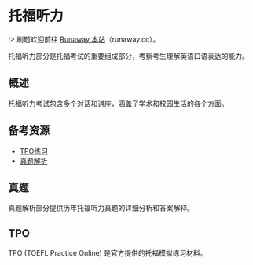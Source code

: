 # 托福听力
!> 刷题欢迎前往 [Runaway 本站](https://www.runaway.cc/)（runaway.cc）。

托福听力部分是托福考试的重要组成部分，考察考生理解英语口语表达的能力。

## 概述

托福听力考试包含多个对话和讲座，涵盖了学术和校园生活的各个方面。

## 备考资源

- [TPO练习](/toefl/listening/tpo.md)
- [真题解析](/toefl/listening/real-exams.md)

## 真题

真题解析部分提供历年托福听力真题的详细分析和答案解释。
## TPO

TPO (TOEFL Practice Online) 是官方提供的托福模拟练习材料。


